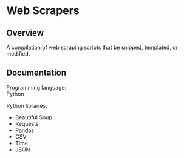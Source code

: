 # Web Scrapers

## Overview
A compilation of web scraping scripts that be snipped, templated, or modified.

## Documentation
Programming language:  
Python  
  
  
Python libraries:
- Beautiful Soup
- Requests
- Pandas
- CSV
- Time
- JSON



